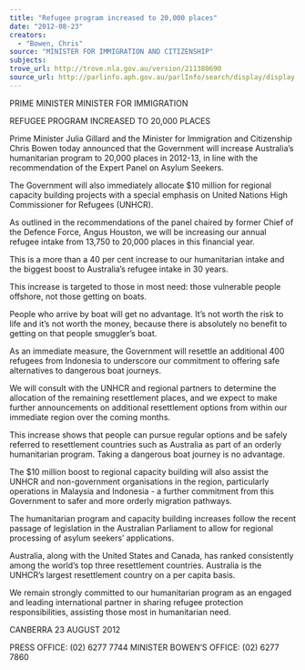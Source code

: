 ```yaml
---
title: "Refugee program increased to 20,000 places"
date: "2012-08-23"
creators:
  - "Bowen, Chris"
source: "MINISTER FOR IMMIGRATION AND CITIZENSHIP"
subjects:
trove_url: http://trove.nla.gov.au/version/211380690
source_url: http://parlinfo.aph.gov.au/parlInfo/search/display/display.w3p;query=Id%3A%22media/pressrel/1867223%22
---
```


 PRIME MINISTER  MINISTER FOR IMMIGRATION    

 REFUGEE PROGRAM INCREASED TO 20,000 PLACES   

 Prime Minister Julia Gillard and the Minister for Immigration and Citizenship Chris  Bowen today announced that the Government will increase Australia’s humanitarian  program to 20,000 places in 2012-13, in line with the recommendation of the Expert  Panel on Asylum Seekers.   

 The Government will also immediately allocate $10 million for regional capacity  building projects with a special emphasis on United Nations High Commissioner for  Refugees (UNHCR).   

 As outlined in the recommendations of the panel chaired by former Chief of the  Defence Force, Angus Houston, we will be increasing our annual refugee intake from  13,750 to 20,000 places in this financial year.   

 This is a more than a 40 per cent increase to our humanitarian intake and the  biggest boost to Australia’s refugee intake in 30 years.    

 This increase is targeted to those in most need: those vulnerable people offshore,  not those getting on boats.   

 People who arrive by boat will get no advantage. It’s not worth the risk to life and it’s  not worth the money, because there is absolutely no benefit to getting on that people  smuggler’s boat.   

 As an immediate measure, the Government will resettle an additional 400 refugees  from Indonesia to underscore our commitment to offering safe alternatives to  dangerous boat journeys.     

 We will consult with the UNHCR and regional partners to determine the allocation of  the remaining resettlement places, and we expect to make further announcements  on additional resettlement options from within our immediate region over the coming  months.   

 This increase shows that people can pursue regular options and be safely referred to  resettlement countries such as Australia as part of an orderly humanitarian program.  Taking a dangerous boat journey is no advantage.   

 The $10 million boost to regional capacity building will also assist the UNHCR and  non-government organisations in the region, particularly operations in Malaysia and  Indonesia - a further commitment from this Government to safer and more orderly  migration pathways.   

 The humanitarian program and capacity building increases follow the recent passage  of legislation in the Australian Parliament to allow for regional processing of asylum  seekers’ applications.   

 Australia, along with the United States and Canada, has ranked consistently among  the world’s top three resettlement countries.  Australia is the UNHCR’s largest  resettlement country on a per capita basis.   

 We remain strongly committed to our humanitarian program as an engaged and  leading international partner in sharing refugee protection responsibilities, assisting  those most in humanitarian need.   

 

 CANBERRA  23 AUGUST 2012   

 PRESS OFFICE: (02) 6277 7744  MINISTER BOWEN’S OFFICE: (02) 6277 7860   

